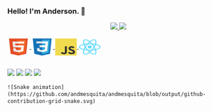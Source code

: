 ### Hello! I'm Anderson. 👋

<div align="center">
  <a href="https://github.com/andmesquita">
  <img height="180em" src="https://github-readme-stats.vercel.app/api?username=andmesquita&show_icons=true&theme=prussian&include_all_commits=true&count_private=true"/>
  <img height="180em" src="https://github-readme-stats.vercel.app/api/top-langs/?username=andmesquita&layout=compact&langs_count=7&theme=prussian"/>
</div>
  <div style="display: inline_block"><br>
  <img align="center" alt="And-HTML" height="40" width="50" src="https://raw.githubusercontent.com/devicons/devicon/master/icons/html5/html5-original.svg">
  <img align="center" alt="And-CSS" height="40" width="50" src="https://raw.githubusercontent.com/devicons/devicon/master/icons/css3/css3-original.svg">
  <img align="center" alt="And-Js" height="40" width="50" src="https://raw.githubusercontent.com/devicons/devicon/master/icons/javascript/javascript-original.svg">
  <img align="center" alt="And-React" height="40" width="50" src="https://raw.githubusercontent.com/devicons/devicon/master/icons/react/react-original.svg">
 
</div>
  
##
 
  <div>
  <a href = "mailto:aandersonmesquita@gmail.com"><img src="https://img.shields.io/badge/Gmail-D14836?style=for-the-badge&logo=gmail&logoColor=white" target="_blank"></a>
  <a href="https://www.linkedin.com/in/aandersonmesquita/" target="_blank"><img src="https://img.shields.io/badge/-LinkedIn-%230077B5?style=for-the-badge&logo=linkedin&logoColor=white" target="_blank"></a> 
  <a href="https://discord.gg/andmesquita#2967" target="_blank"><img src="https://img.shields.io/badge/Discord-7289DA?style=for-the-badge&logo=discord&logoColor=white" target="_blank"></a>
  <a href="https://instagram.com/andmesquita" target="_blank"><img src="https://img.shields.io/badge/-Instagram-%23E4405F?style=for-the-badge&logo=instagram&logoColor=white" target="_blank"></a>
    
    ![Snake animation](https://github.com/andmesquita/andmesquita/blob/output/github-contribution-grid-snake.svg)
    
  </div>  
 
